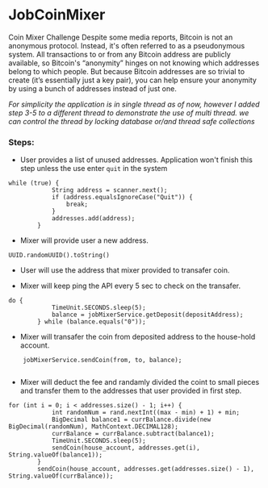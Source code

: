 # JobCoinMixer 
Coin Mixer Challenge
Despite some media reports, Bitcoin is not an anonymous protocol. Instead, it's often referred to as a pseudonymous system. All transactions to or from any Bitcoin address are publicly available, so Bitcoin's “anonymity” hinges on not knowing which addresses belong to which people. But because Bitcoin addresses are so trivial to create (it’s essentially just a key pair), you can help ensure your anonymity by using a bunch of addresses instead of just one.

*For simplicity the application is in single thread as of now, however I added step 3-5 to a different thread to demonstrate the use of multi thread. we can control the thread by locking database or/and thread safe collections*

### Steps:
- User provides a list of unused addresses. Application won't finish this step unless the use enter `quit` in the system
``` 
while (true) {
			String address = scanner.next();
			if (address.equalsIgnoreCase("Quit")) {
				break;
			}
			addresses.add(address);
		}
```
- Mixer will provide user a new address.
```
UUID.randomUUID().toString()

```
- User will use the address that mixer provided to transafer coin.

- Mixer will keep ping the API every 5 sec to check on the transafer.
```
do {
			TimeUnit.SECONDS.sleep(5);
			balance = jobMixerService.getDeposit(depositAddress);
		} while (balance.equals("0"));
```    

- Mixer will transafer the coin from deposited address to the house-hold account.
```
	jobMixerService.sendCoin(from, to, balance);
  
```

- Mixer will deduct the fee and randamly divided the coint to small pieces and transfer them to the addresses that user provided in first step.

```
for (int i = 0; i < addresses.size() - 1; i++) {
			int randomNum = rand.nextInt((max - min) + 1) + min;
			BigDecimal balance1 = currBalance.divide(new BigDecimal(randomNum), MathContext.DECIMAL128);
			currBalance = currBalance.subtract(balance1);
			TimeUnit.SECONDS.sleep(5);
			sendCoin(house_account, addresses.get(i), String.valueOf(balance1));
		}
		sendCoin(house_account, addresses.get(addresses.size() - 1), String.valueOf(currBalance));
    
```



